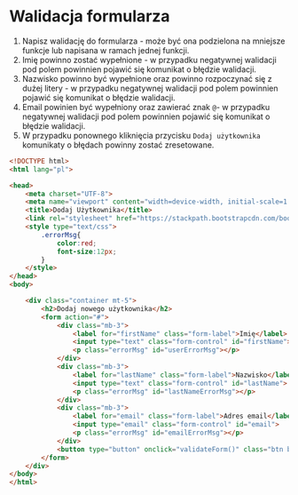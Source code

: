 # Walidacja formularza

1. Napisz walidację do formularza - może być ona podzielona na mniejsze funkcje lub napisana w ramach jednej funkcji.
2. Imię powinno zostać wypełnione - w przypadku negatywnej walidacji pod polem powinnien pojawić się komunikat o błędzie walidacji.
3. Nazwisko powinno być wypełnione oraz powinno rozpoczynać się z dużej litery - w przypadku negatywnej walidacji pod polem
powinnien pojawić się komunikat o błędzie walidacji.
4. Email powinien być wypełniony oraz zawierać znak `@`- w przypadku negatywnej walidacji pod polem
powinnien pojawić się komunikat o błędzie walidacji.
5. W przypadku ponownego kliknięcia przycisku `Dodaj użytkownika` komunikaty o błędach powinny zostać zresetowane.

```html
<!DOCTYPE html>
<html lang="pl">

<head>
    <meta charset="UTF-8">
    <meta name="viewport" content="width=device-width, initial-scale=1.0">
    <title>Dodaj Użytkownika</title>
    <link rel="stylesheet" href="https://stackpath.bootstrapcdn.com/bootstrap/4.5.2/css/bootstrap.min.css">
    <style type="text/css">
        .errorMsg{
            color:red;
            font-size:12px;
        }
    </style>
</head>
<body>

    <div class="container mt-5">
        <h2>Dodaj nowego użytkownika</h2>
        <form action="#">
            <div class="mb-3">
                <label for="firstName" class="form-label">Imię</label>
                <input type="text" class="form-control" id="firstName">
                <p class="errorMsg" id="userErrorMsg"></p>
            </div>
            <div class="mb-3">
                <label for="lastName" class="form-label">Nazwisko</label>
                <input type="text" class="form-control" id="lastName">
                <p class="errorMsg" id="lastNameErrorMsg"></p>
            </div>
            <div class="mb-3">
                <label for="email" class="form-label">Adres email</label>
                <input type="email" class="form-control" id="email">
                <p class="errorMsg" id="emailErrorMsg"></p>
            </div>
            <button type="button" onclick="validateForm()" class="btn btn-primary">Dodaj użytkownika</button>
        </form>
    </div>
</body>
</html>
```
